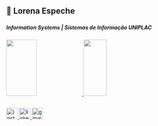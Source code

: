 <h2 align="left">🦋 Lorena Espeche</h2>

###

<h5 align="left">Information Systems | Sistemas de Informação UNIPLAC</h5>

###

<div>
  <a href="https://github.com/lorenaespeche">
  <img width="40%" height="150" src="https://github-readme-stats.vercel.app/api?username=lorenaespeche&count_private=true&show_icons=true&include_all_commits=true&theme=radical&cache_seconds=3600">
  <img width="35%" height="150" src="https://github-readme-stats.vercel.app/api/top-langs/?username=lorenaespeche&layout=compact&theme=radical&cache_seconds=3600">
</div>

##
<div align="left">
  <a href="https://www.instagram.com/lorenaespeche?igsh=NjVtbHptbjlpcTE0&utm_source=qr"><img src="https://img.shields.io/static/v1?message=Instagram&logo=instagram&label=&color=E4405F&logoColor=white&labelColor=&style=for-the-badge" height="30" alt="instagram logo"  />
  <a href="https://www.linkedin.com/in/lorenaespeche/"><img src="https://img.shields.io/static/v1?message=LinkedIn&logo=linkedin&label=&color=0077B5&logoColor=white&labelColor=&style=for-the-badge" height="30" alt="linkedin logo"  />
  <a href="mailto:lorenamesquitaespeche@gmail.com"><img src="https://img.shields.io/static/v1?message=Gmail&logo=gmail&label=&color=D14836&logoColor=white&labelColor=&style=for-the-badge" height="30" alt="gmail logo"  />
</div>
